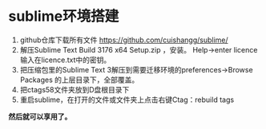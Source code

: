 # sublime环境搭建

1. github仓库下载所有文件
https://github.com/cuishangg/sublime/
2. 解压Sublime Text Build 3176 x64 Setup.zip ，安装。
Help->enter licence 输入在licence.txt中的密钥。
3. 把压缩包里的Sublime Text 3解压到需要迁移环境的preferences->Browse Packages 的上层目录下，全部覆盖。
4. 把ctags58文件夹放到D盘根目录下
5. 重启sublime，在打开的文件或文件夹上点击右键Ctag：rebuild tags 

**然后就可以享用了。**
